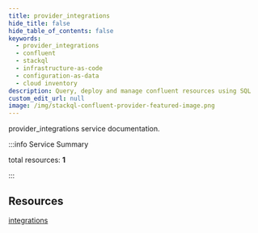 ```yaml
---
title: provider_integrations
hide_title: false
hide_table_of_contents: false
keywords:
  - provider_integrations
  - confluent
  - stackql
  - infrastructure-as-code
  - configuration-as-data
  - cloud inventory
description: Query, deploy and manage confluent resources using SQL
custom_edit_url: null
image: /img/stackql-confluent-provider-featured-image.png
---
```


provider_integrations service documentation.

:::info Service Summary

<div class="row">
<div class="providerDocColumn">
<span>total resources:&nbsp;<b>1</b></span><br />
</div>
</div>

:::

## Resources
<div class="row">
<div class="providerDocColumn">
<a href="/services/provider_integrations/integrations/">integrations</a>
</div>
<div class="providerDocColumn">

</div>
</div>